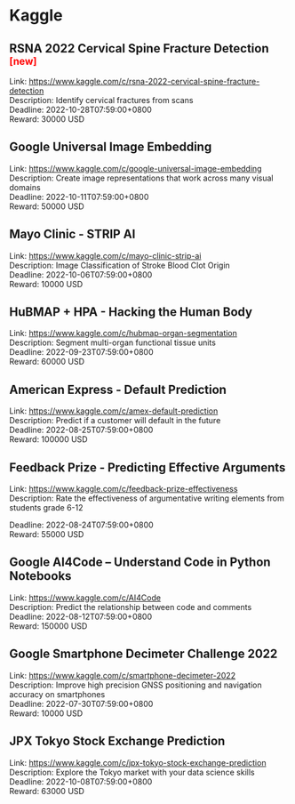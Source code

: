 # Kaggle



## RSNA 2022 Cervical Spine Fracture Detection <sup style="color:red">[new]<sup>  

Link: https://www.kaggle.com/c/rsna-2022-cervical-spine-fracture-detection  
Description: Identify cervical fractures from scans  
Deadline: 2022-10-28T07:59:00+0800  
Reward: 30000 USD  


## Google Universal Image Embedding

Link: https://www.kaggle.com/c/google-universal-image-embedding  
Description: Create image representations that work across many visual domains  
Deadline: 2022-10-11T07:59:00+0800  
Reward: 50000 USD  


## Mayo Clinic - STRIP AI

Link: https://www.kaggle.com/c/mayo-clinic-strip-ai  
Description: Image Classification of Stroke Blood Clot Origin  
Deadline: 2022-10-06T07:59:00+0800  
Reward: 10000 USD  


## HuBMAP + HPA - Hacking the Human Body

Link: https://www.kaggle.com/c/hubmap-organ-segmentation  
Description: Segment multi-organ functional tissue units  
Deadline: 2022-09-23T07:59:00+0800  
Reward: 60000 USD  


## American Express - Default Prediction

Link: https://www.kaggle.com/c/amex-default-prediction  
Description: Predict if a customer will default in the future  
Deadline: 2022-08-25T07:59:00+0800  
Reward: 100000 USD  


## Feedback Prize - Predicting Effective Arguments

Link: https://www.kaggle.com/c/feedback-prize-effectiveness  
Description: Rate the effectiveness of argumentative writing elements from students grade 6-12

  
Deadline: 2022-08-24T07:59:00+0800  
Reward: 55000 USD  


## Google AI4Code – Understand Code in Python Notebooks

Link: https://www.kaggle.com/c/AI4Code  
Description: Predict the relationship between code and comments  
Deadline: 2022-08-12T07:59:00+0800  
Reward: 150000 USD  


## Google Smartphone Decimeter Challenge 2022

Link: https://www.kaggle.com/c/smartphone-decimeter-2022  
Description: Improve high precision GNSS positioning and navigation accuracy on smartphones  
Deadline: 2022-07-30T07:59:00+0800  
Reward: 10000 USD  


## JPX Tokyo Stock Exchange Prediction

Link: https://www.kaggle.com/c/jpx-tokyo-stock-exchange-prediction  
Description: Explore the Tokyo market with your data science skills  
Deadline: 2022-10-08T07:59:00+0800  
Reward: 63000 USD  

